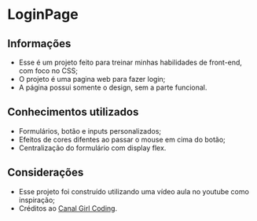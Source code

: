 # LoginPage

## Informações 

* Esse é um projeto feito para treinar minhas habilidades de front-end, com foco no CSS;
* O projeto é uma pagina web para fazer login;
* A página possui somente o design, sem a parte funcional.

## Conhecimentos utilizados 

* Formulários, botão e inputs personalizados;
* Efeitos de cores difentes ao passar o mouse em cima do botão;
* Centralização do formulário com display flex.

## Considerações

* Esse projeto foi construído utilizando uma vídeo aula no youtube como inspiração;
* Créditos ao [Canal Girl Coding](https://www.youtube.com/c/GirlCoding).
